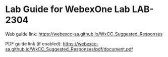 # Lab Guide for WebexOne Lab LAB-2304

Web guide link: https://webexcc-sa.github.io/WxCC_Suggested_Responses

PDF guide link (if enabled): https://webexcc-sa.github.io/WxCC_Suggested_Responses/pdf/document.pdf
